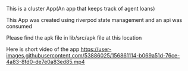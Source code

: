 This is a cluster App(An app that keeps track of agent loans)

This App was created using riverpod state management and an api was consumed

Please find the apk file in lib/src/apk file at this location

Here is short video of the app
https://user-images.githubusercontent.com/53886025/156861114-b069a51d-76ce-4a83-8fd0-de7e0a83ed85.mp4

